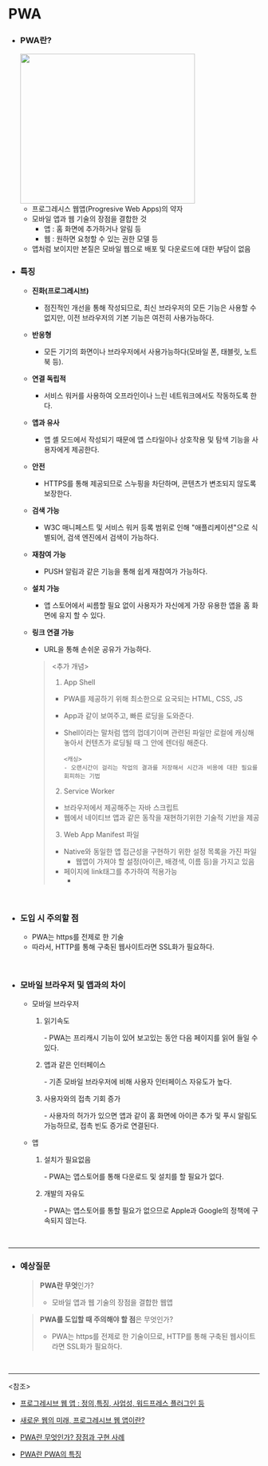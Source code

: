 # PWA

- ### PWA란?

  <img src="https://user-images.githubusercontent.com/58902042/104889990-4c0e7a00-59b2-11eb-9bc6-de4803c3137f.PNG" height =300 width =350>

  - 프로그레시스 웹앱(Progresive Web Apps)의 약자
  - 모바일 앱과 웹 기술의 장점을 결합한 것
    - 앱 : 홈 화면에 추가하거나 알림 등
    - 웹 : 원하면 요청할 수 있는 권한 모델 등
  - 앱처럼 보이지만 본질은 모바일 웹으로 배포 및 다운로드에 대한 부담이 없음

- ### 특징

  - **진화(프로그레시브)**

    - 점진적인 개선을 통해 작성되므로, 최신 브라우저의 모든 기능은 사용할 수 없지만, 이전 브라우저의 기본 기능은 여전히 사용가능하다.

  - **반응형**

    - 모든 기기의 화면이나 브라우저에서 사용가능하다(모바일 폰, 태블릿, 노트북 등).

  - **연결 독립적**

    - 서비스 워커를 사용하여 오프라인이나 느린 네트워크에서도 작동하도록 한다.

  - **앱과 유사**

    - 앱 셸 모드에서 작성되기 때문에 앱 스타일이나 상호작용 및 탐색 기능을 사용자에게 제공한다.

  - **안전**

    - HTTPS를 통해 제공되므로 스누핑을 차단하며, 콘텐츠가 변조되지 않도록 보장한다.

  - **검색 가능**

    - W3C 매니페스트 및 서비스 워커 등록 범위로 인해 "애플리케이션"으로 식별되어, 검색 엔진에서 검색이 가능하다.

  - **재참여 가능**

    - PUSH 알림과 같은 기능을 통해 쉽게 재참여가 가능하다.

  - **설치 가능**

    - 앱 스토어에서 씨름할 필요 없이 사용자가 자신에게 가장 유용한 앱을 홈 화면에 유지 할 수 있다.

  - **링크 연결 가능**

    - URL을 통해 손쉬운 공유가 가능하다.

    ><추가 개념>
    >
    >1. App Shell
    >
    >   - PWA를 제공하기 위해 최소한으로 요국되는 HTML, CSS, JS
    >
    >   - App과 같이 보여주고, 빠른 로딩을 도와준다.
    >
    >   - Shell이라는 말처럼 앱의 껍데기이며 관련된 파일만 로컬에 캐싱해놓아서 컨텐츠가 로딩될 때 그 안에 렌더링 해준다.
    >
    >     ~~~
    >     <캐싱>
    >     - 오랜시간이 걸리는 작업의 결과를 저장해서 시간과 비용에 대한 필요를 회피하는 기법
    >     ~~~
    >
    >2. Service Worker
    >
    >   - 브라우저에서 제공해주는 자바 스크립트
    >   - 웹에서 네이티브 앱과 같은 동작을 재현하기위한 기술적 기반을 제공
    >
    >3. Web App Manifest 파일
    >
    >   - Native와 동일한 앱 접근성을 구현하기 위한 설정 목록을 가진 파일
    >     - 웹앱이 가져야 할 설정(아이콘, 배경색, 이름 등)을 가지고 있음
    >   - 페이지에 link태그를 추가하여 적용가능
    >     - <link rel="manifest" href="/manifest.webmanifest">

<br>

- ### 도입 시 주의할 점

  - PWA는 https를 전제로 한 기술
  - 따라서, HTTP를 통해 구축된 웹사이트라면 SSL화가 필요하다.

<br>

- ### 모바일 브라우저 및 앱과의 차이

  - 모바일 브라우저 

    1. 읽기속도

       \- PWA는 프리캐시 기능이 있어 보고있는 동안 다음 페이지를 읽어 들일 수 있다.

    2. 앱과 같은 인터페이스

       \- 기존 모바일 브라우저에 비해 사용자 인터페이스 자유도가 높다.

    3. 사용자와의 접촉 기회 증가

       \- 사용자의 허가가 있으면 앱과 같이 홈 화면에 아이콘 추가 및 푸시 알림도 가능하므로, 접촉 빈도 증가로 연결된다.

  - 앱
    1. 설치가 필요없음

       \- PWA는 앱스토어를 통해 다운로드 및 설치를 할 필요가 없다.

    2. 개발의 자유도

       \- PWA는 앱스토어를 통할 필요가 없으므로 Apple과 Google의 정책에 구속되지 않는다.

<br>

-------------

- ### 예상질문

  > **PWA란 무엇**인가?
  >
  > - 모바일 앱과 웹 기술의 장점을 결합한 웹앱

  > **PWA를 도입할 때 주의해야 할 점**은 무엇인가?
  >
  > - PWA는 https를 전제로 한 기술이므로, HTTP를 통해 구축된 웹사이트라면 SSL화가 필요하다.

<br>

-------

<참조>

- [프로그레시브 웹 앱 : 정의,특징, 사업성, 워드프레스 플러그인 등](https://www.seenbuy.kr/%ED%94%84%EB%A1%9C%EA%B7%B8%EB%A0%88%EC%8B%9C%EB%B8%8C-%EC%9B%B9-%EC%95%B1-pwa-progressive-web-apps/#sthash.U3dkaCqh.dpbs)

- [새로운 웹의 미래, 프로그레시브 웹 앱이란?](https://jhleed.tistory.com/76)
- [PWA란 무엇인가? 장점과 구현 사례](https://perfectmoment.tistory.com/1632)

- [PWA란 PWA의 특징](https://jw910911.tistory.com/38)